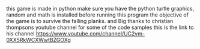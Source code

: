 this game is made in python make sure you have the python turtle graphics, random and math is installed before running this program the objective of the game is to survive the falling planks. and Big thanks to christian thompsons youtube channel for some of the code samples this is the link to his channel https://www.youtube.com/channel/UC2vm-0XX5RkWCXWwtBZGOXg 

